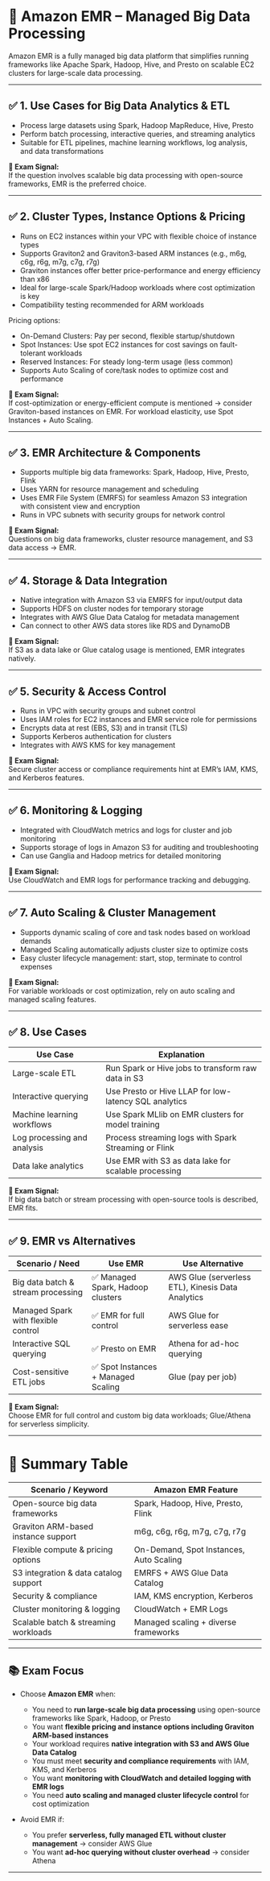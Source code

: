 # 📘 Amazon EMR – Managed Big Data Processing

Amazon EMR is a fully managed big data platform that simplifies running frameworks like Apache Spark, Hadoop, Hive, and Presto on scalable EC2 clusters for large-scale data processing.

---

## ✅ 1. Use Cases for Big Data Analytics & ETL

* Process large datasets using Spark, Hadoop MapReduce, Hive, Presto  
* Perform batch processing, interactive queries, and streaming analytics  
* Suitable for ETL pipelines, machine learning workflows, log analysis, and data transformations  

**📌 Exam Signal:**  
If the question involves scalable big data processing with open-source frameworks, EMR is the preferred choice.

---

## ✅ 2. Cluster Types, Instance Options & Pricing

* Runs on EC2 instances within your VPC with flexible choice of instance types  
* Supports Graviton2 and Graviton3-based ARM instances (e.g., m6g, c6g, r6g, m7g, c7g, r7g)  
* Graviton instances offer better price-performance and energy efficiency than x86  
* Ideal for large-scale Spark/Hadoop workloads where cost optimization is key  
* Compatibility testing recommended for ARM workloads  

Pricing options:  
- On-Demand Clusters: Pay per second, flexible startup/shutdown  
- Spot Instances: Use spot EC2 instances for cost savings on fault-tolerant workloads  
- Reserved Instances: For steady long-term usage (less common)  
- Supports Auto Scaling of core/task nodes to optimize cost and performance  

**📌 Exam Signal:**  
If cost-optimization or energy-efficient compute is mentioned → consider Graviton-based instances on EMR. For workload elasticity, use Spot Instances + Auto Scaling.

---

## ✅ 3. EMR Architecture & Components

* Supports multiple big data frameworks: Spark, Hadoop, Hive, Presto, Flink  
* Uses YARN for resource management and scheduling  
* Uses EMR File System (EMRFS) for seamless Amazon S3 integration with consistent view and encryption  
* Runs in VPC subnets with security groups for network control  

**📌 Exam Signal:**  
Questions on big data frameworks, cluster resource management, and S3 data access → EMR.

---

## ✅ 4. Storage & Data Integration

* Native integration with Amazon S3 via EMRFS for input/output data  
* Supports HDFS on cluster nodes for temporary storage  
* Integrates with AWS Glue Data Catalog for metadata management  
* Can connect to other AWS data stores like RDS and DynamoDB  

**📌 Exam Signal:**  
If S3 as a data lake or Glue catalog usage is mentioned, EMR integrates natively.

---

## ✅ 5. Security & Access Control

* Runs in VPC with security groups and subnet control  
* Uses IAM roles for EC2 instances and EMR service role for permissions  
* Encrypts data at rest (EBS, S3) and in transit (TLS)  
* Supports Kerberos authentication for clusters  
* Integrates with AWS KMS for key management  

**📌 Exam Signal:**  
Secure cluster access or compliance requirements hint at EMR’s IAM, KMS, and Kerberos features.

---

## ✅ 6. Monitoring & Logging

* Integrated with CloudWatch metrics and logs for cluster and job monitoring  
* Supports storage of logs in Amazon S3 for auditing and troubleshooting  
* Can use Ganglia and Hadoop metrics for detailed monitoring  

**📌 Exam Signal:**  
Use CloudWatch and EMR logs for performance tracking and debugging.

---

## ✅ 7. Auto Scaling & Cluster Management

* Supports dynamic scaling of core and task nodes based on workload demands  
* Managed Scaling automatically adjusts cluster size to optimize costs  
* Easy cluster lifecycle management: start, stop, terminate to control expenses  

**📌 Exam Signal:**  
For variable workloads or cost optimization, rely on auto scaling and managed scaling features.

---

## ✅ 8. Use Cases

| Use Case                  | Explanation                                         |
| ------------------------- | -------------------------------------------------- |
| Large-scale ETL           | Run Spark or Hive jobs to transform raw data in S3 |
| Interactive querying      | Use Presto or Hive LLAP for low-latency SQL analytics |
| Machine learning workflows| Use Spark MLlib on EMR clusters for model training |
| Log processing and analysis| Process streaming logs with Spark Streaming or Flink |
| Data lake analytics       | Use EMR with S3 as data lake for scalable processing |

**📌 Exam Signal:**  
If big data batch or stream processing with open-source tools is described, EMR fits.

---

## ✅ 9. EMR vs Alternatives

| Scenario / Need               | Use EMR                             | Use Alternative                      |
| ---------------------------- | ---------------------------------- | ----------------------------------- |
| Big data batch & stream processing | ✅ Managed Spark, Hadoop clusters | AWS Glue (serverless ETL), Kinesis Data Analytics |
| Managed Spark with flexible control | ✅ EMR for full control           | AWS Glue for serverless ease         |
| Interactive SQL querying     | ✅ Presto on EMR                   | Athena for ad-hoc querying           |
| Cost-sensitive ETL jobs      | ✅ Spot Instances + Managed Scaling | Glue (pay per job)                   |

**📌 Exam Signal:**  
Choose EMR for full control and custom big data workloads; Glue/Athena for serverless simplicity.

---

# 🧠 Summary Table

| Scenario / Keyword               | Amazon EMR Feature                            |
| ------------------------------- | --------------------------------------------- |
| Open-source big data frameworks  | Spark, Hadoop, Hive, Presto, Flink           |
| Graviton ARM-based instance support | m6g, c6g, r6g, m7g, c7g, r7g             |
| Flexible compute & pricing options| On-Demand, Spot Instances, Auto Scaling      |
| S3 integration & data catalog support| EMRFS + AWS Glue Data Catalog              |
| Security & compliance            | IAM, KMS encryption, Kerberos                 |
| Cluster monitoring & logging     | CloudWatch + EMR Logs                          |
| Scalable batch & streaming workloads | Managed scaling + diverse frameworks       |

---

## 📚 Exam Focus

- Choose **Amazon EMR** when:  
  - You need to **run large-scale big data processing** using open-source frameworks like Spark, Hadoop, or Presto  
  - You want **flexible pricing and instance options including Graviton ARM-based instances**  
  - Your workload requires **native integration with S3 and AWS Glue Data Catalog**  
  - You must meet **security and compliance requirements** with IAM, KMS, and Kerberos  
  - You want **monitoring with CloudWatch and detailed logging with EMR logs**  
  - You need **auto scaling and managed cluster lifecycle control** for cost optimization  

- Avoid EMR if:  
  - You prefer **serverless, fully managed ETL without cluster management** → consider AWS Glue  
  - You want **ad-hoc querying without cluster overhead** → consider Athena  

---
